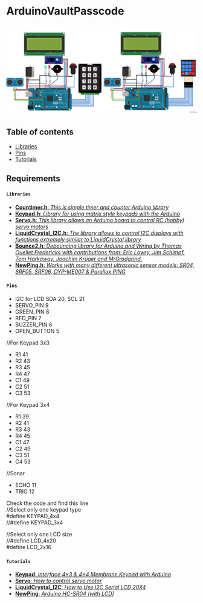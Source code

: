# ArduinoVaultPasscode

# ![ArduinoVaultPasscode](AVP.png)

## Table of contents

* [Libraries](#Libraries)
* [Pins](#Pins)
* [Tutorials](#Tutorials)

## Requirements

#### `Libraries`

* [**Countimer.h**: _This is simple timer and counter Arduino library_](https://github.com/inflop/Countimer)
* [**Keypad.h**: _Library for using matrix style keypads with the Arduino_](https://github.com/Chris--A/Keypad)
* [**Servo.h**: _This library allows an Arduino board to control RC (hobby) servo motors_](https://github.com/arduino-libraries/Servo)
* [**LiquidCrystal_I2C.h**: _The library allows to control I2C displays with functions extremely similar to LiquidCrystal library_](https://github.com/fdebrabander/Arduino-LiquidCrystal-I2C-library)
* [**Bounce2.h**: _Debouncing library for Arduino and Wiring by Thomas Ouellet Fredericks with contributions from: Eric Lowry, Jim Schimpf, Tom Harkaway, Joachim Krüger and MrGradgrind._](https://github.com/thomasfredericks/Bounce2)
* [**NewPing.h**: _Works with many different ultrasonic sensor models: SR04, SRF05, SRF06, DYP-ME007 & Parallax PING_](https://playground.arduino.cc/Code/NewPing/)
#### `Pins`


* I2C for LCD SDA 20, SCL 21
* SERVO_PIN			9
* GREEN_PIN			8
* RED_PIN				7
* BUZZER_PIN			6
* OPEN_BUTTON			5

//For Keypad 3x3
* R1					41
* R2					43
* R3					45
* R4					47
* C1					49
* C2					51
* C3					53

//For Keypad 3x4
* R1					39
* R2					41
* R3					43
* R4					45
* C1					47
* C2					49
* C3					51
* C4					53

//Sonar
* ECHO					11
* TRIG					12

Check the code and find this line  
//Select only one keypad type  
#define KEYPAD_4x4  
//#define KEYPAD_3x4

//Select only one LCD size  
//#define LCD_4x20  
#define LCD_2x16    


#### `Tutorials`

* [**Keypad**: _Interface 4×3 & 4×4 Membrane Keypad with Arduino_](https://lastminuteengineers.com/arduino-keypad-tutorial/)
* [**Servo**: _How to control servo motor_](https://www.intorobotics.com/tutorial-how-to-control-the-tower-pro-sg90-servo-with-arduino-uno/)
* [**LiquidCrystal_I2C**: _How to Use I2C Serial LCD 20X4_](https://www.instructables.com/id/How-to-Use-I2C-Serial-LCD-20X4-Yellow-Backlight/)
* [**NewPing**: _Arduino HC-SR04 (with LCD)_](https://www.instructables.com/id/Arduino-HC-SR04-with-LCD/)